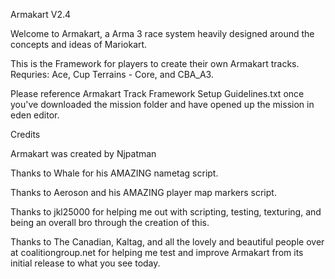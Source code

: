 
Armakart V2.4

Welcome to Armakart, a Arma 3 race system heavily designed around the concepts and ideas of Mariokart.

This is the Framework for players to create their own Armakart tracks. Requries: Ace, Cup Terrains - Core, and CBA_A3.

Please reference Armakart Track Framework Setup Guidelines.txt once you've downloaded the mission folder and have opened up the mission in eden editor.


Credits

Armakart was created by Njpatman

Thanks to Whale for his AMAZING nametag script.

Thanks to Aeroson and his AMAZING player map markers script.

Thanks to jkl25000 for helping me out with scripting, testing, texturing, and being an overall bro through the creation of this.

Thanks to The Canadian, Kaltag, and all the lovely and beautiful people over at coalitiongroup.net for helping me test and improve Armakart from its initial release to what you see today.
